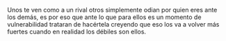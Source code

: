 Unos te ven como a un rival otros simplemente odian por quien eres ante los demás, es por eso que ante lo que para ellos es un momento de vulnerabilidad trataran de hacértela creyendo que eso los va a volver más fuertes cuando en realidad los débiles son ellos. 